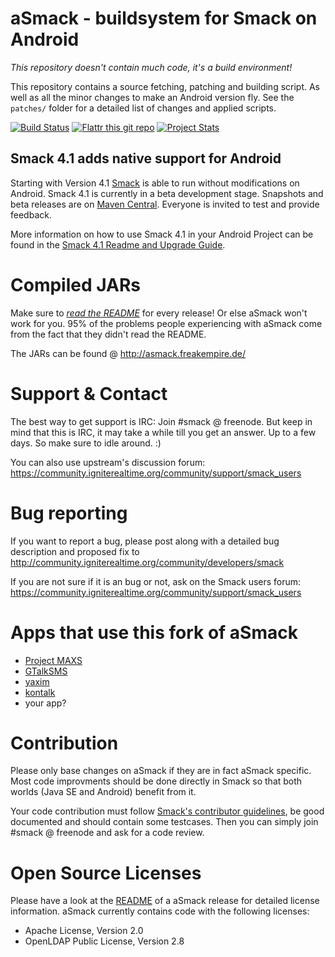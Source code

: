 aSmack - buildsystem for Smack on Android
=========================================

*This repository doesn't contain much code, it's a build environment!*

This repository contains a source fetching, patching and building
script.  As well as all the minor changes to make an Android version
fly.  See the `patches/` folder for a detailed list of changes and
applied scripts.

[![Build Status](https://travis-ci.org/Flowdalic/asmack.svg?branch=master)](https://travis-ci.org/Flowdalic/asmack)  [![Flattr this git repo](http://api.flattr.com/button/flattr-badge-large.png)](https://flattr.com/submit/auto?user_id=Flowdalic&url=https://github.com/flowdalic/asmack&title=asmack&language=&tags=github&category=software)  [![Project Stats](https://www.ohloh.net/p/asmack/widgets/project_thin_badge.gif)](https://www.ohloh.net/p/asmack)

Smack 4.1 adds native support for Android
-----------------------------------------

Starting with Version 4.1 [Smack](https://github.com/igniterealtime/Smack) is able to run without modifications on Android. Smack 4.1 is currently in a beta development stage. Snapshots and beta releases are on [Maven Central](http://search.maven.org/#search%7Cga%7C1%7Ca%3A%22smack-android%22). Everyone is invited to test and provide feedback.

More information on how to use Smack 4.1 in your Android Project can be found in the [Smack 4.1 Readme and Upgrade Guide](https://github.com/igniterealtime/Smack/wiki/Smack-4.1-Readme-and-Upgrade-Guide).

Compiled JARs
=============

Make sure to [*read the
README*](https://github.com/Flowdalic/asmack/blob/master/README.asmack)
for every release! Or else aSmack won't work for you. 95% of the
problems people experiencing with aSmack come from the fact that they
didn't read the README.

The JARs can be found @ http://asmack.freakempire.de/

Support & Contact
=================

The best way to get support is IRC: Join #smack @ freenode. But keep
in mind that this is IRC, it may take a while till you get an
answer. Up to a few days. So make sure to idle around. :)

You can also use upstream's discussion forum:
https://community.igniterealtime.org/community/support/smack_users

Bug reporting
=============

If you want to report a bug, please post along with a detailed bug
description and proposed fix to
http://community.igniterealtime.org/community/developers/smack

If you are not sure if it is an bug or not, ask on the Smack users
forum:
https://community.igniterealtime.org/community/support/smack_users

Apps that use this fork of aSmack
=================================
- [Project MAXS](http://projectmaxs.org)
- [GTalkSMS](http://code.google.com/p/gtalksms/)
- [yaxim](https://github.com/ge0rg/yaxim)
- [kontalk](https://github.com/kontalk/androidclient)
- your app?

Contribution
============

Please only base changes on aSmack if they are in fact aSmack
specific. Most code improvments should be done directly in Smack so
that both worlds (Java SE and Android) benefit from it.

Your code contribution must follow [Smack's contributor guidelines](
http://community.igniterealtime.org/docs/DOC-1984), be good documented
and should contain some testcases. Then you can simply join #smack @
freenode and ask for a code review.

Open Source Licenses
====================

Please have a look at the
[README](https://github.com/Flowdalic/asmack/README.asmack) of a
aSmack release for detailed license information. aSmack currently
contains code with the following licenses:

- Apache License, Version 2.0
- OpenLDAP Public License, Version 2.8

